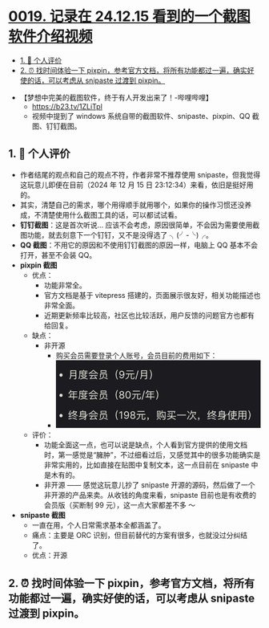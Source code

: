 # [0019. 记录在 24.12.15 看到的一个截图软件介绍视频](https://github.com/Tdahuyou/pc/tree/main/0019.%20%E8%AE%B0%E5%BD%95%E5%9C%A8%2024.12.15%20%E7%9C%8B%E5%88%B0%E7%9A%84%E4%B8%80%E4%B8%AA%E6%88%AA%E5%9B%BE%E8%BD%AF%E4%BB%B6%E4%BB%8B%E7%BB%8D%E8%A7%86%E9%A2%91)

<!-- region:toc -->
- [1. 📝 个人评价](#1--个人评价)
- [2. ⏰ 找时间体验一下 pixpin，参考官方文档，将所有功能都过一遍，确实好使的话，可以考虑从 snipaste 过渡到 pixpin。](#2--找时间体验一下-pixpin参考官方文档将所有功能都过一遍确实好使的话可以考虑从-snipaste-过渡到-pixpin)
<!-- endregion:toc -->
- 【梦想中完美的截图软件，终于有人开发出来了！-哔哩哔哩】 
  - https://b23.tv/1ZLiTpl
  - 视频中提到了 windows 系统自带的截图软件、snipaste、pixpin、QQ 截图、钉钉截图。

## 1. 📝 个人评价

- 作者结尾的观点和自己的观点不符，作者非常不推荐使用 snipaste，但我觉得这玩意儿即便在目前（2024 年 12 月 15 日 23:12:34）来看，依旧是挺好用的。
- 其实，清楚自己的需求，哪个用得顺手就用哪个，如果你的操作习惯还没养成，不清楚使用什么截图工具的话，可以都试试看。
- **钉钉截图**：这是首次听说… 应该不会考虑，原因很简单，不会因为需要使用截图功能，就去刻意下一个钉钉，又不是没得选了 ╮(╯-╰)╭。
- **QQ 截图**：不用它的原因和不使用钉钉截图的原因一样，电脑上 QQ 基本不会打开，甚至不会装 QQ。
- **pixpin 截图**
  - 优点：
    - 功能非常全。
    - 官方文档是基于 vitepress 搭建的，页面展示很友好，相关功能描述也非常全面。
    - 近期更新频率比较高，社区也比较活跃，用户反馈的问题官方也都有给回复。
  - 缺点：
    - 非开源
      - 购买会员需要登录个人账号，会员目前的费用如下：
      - ![](assets/2024-12-15-23-19-56.png)
  - 评价：
    - 功能全面这一点，也可以说是缺点，个人看到官方提供的使用文档时，第一感觉是“臃肿”，不过细看过后，又感觉其中的很多功能确实是非常实用的，比如直接在贴图中复制文本，这一点目前在 snipaste 中是木有的。
    - 非开源 —— 感觉这玩意儿抄了 snipaste 开源的源码，然后做了一个非开源的产品来卖。从收钱的角度来看，snipaste 目前也是有收费的会员版（买断制 99 元），这一点大家都差不多 ～
- **snipaste 截图**
  - 一直在用，个人日常需求基本全都涵盖了。
  - 痛点：主要是 ORC 识别，但目前替代的方案有很多，也就没过分纠结了。
  - 优点：开源

## 2. ⏰ 找时间体验一下 pixpin，参考官方文档，将所有功能都过一遍，确实好使的话，可以考虑从 snipaste 过渡到 pixpin。